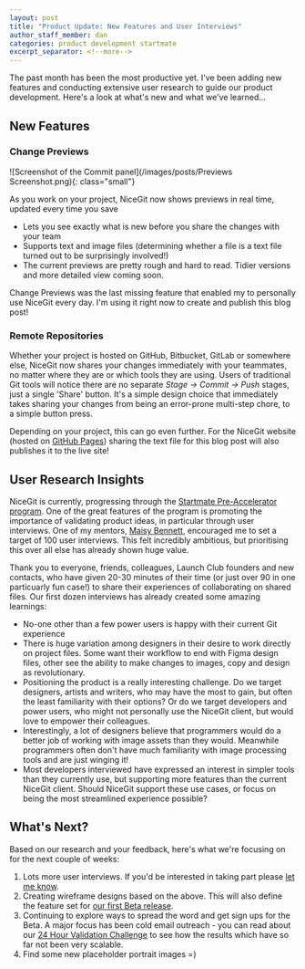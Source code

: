 ```yaml
---
layout: post
title: "Product Update: New Features and User Interviews"
author_staff_member: dan
categories: product development startmate
excerpt_separator: <!--more-->
---
```


The past month has been the most productive yet. I've been adding new features and conducting extensive user research to guide our product development. Here's a look at what's new and what we've learned...

<!--more-->

## New Features

### Change Previews

![Screenshot of the Commit panel](/images/posts/Previews Screenshot.png){: class="small"}

As you work on your project, NiceGit now shows previews in real time, updated every time you save

- Lets you see exactly what is new before you share the changes with your team
- Supports text and image files (determining whether a file is a text file turned out to be surprisingly involved!)
- The current previews are pretty rough and hard to read. Tidier versions and more detailed view coming soon.

Change Previews was the last missing feature that enabled my to personally use NiceGit every day. I'm using it right now to create and publish this blog post!

### Remote Repositories

Whether your project is hosted on GitHub, Bitbucket, GitLab or somewhere else, NiceGit now shares your changes immediately with your teammates, no matter where they are or which tools they are using. Users of traditional Git tools will notice there are no separate _Stage → Commit → Push_ stages, just a single 'Share' button. It's a simple design choice that immediately takes sharing your changes from being an error-prone multi-step chore, to a simple button press.

Depending on your project, this can go even further. For the NiceGit website (hosted on [GitHub Pages](https://docs.github.com/en/pages)) sharing the text file for this blog post will also publishes it to the live site!

## User Research Insights

NiceGit is currently, progressing  through the [Startmate Pre-Accelerator program](/2024/03/25/startmate-launch-club.html). One of the great features of the program is promoting the importance of validating product ideas, in particular through user interviews. One of my mentors, [Maisy Bennett](https://www.linkedin.com/in/maisy-bennett-818a4b140/), encouraged me to set a target of 100 user interviews. This felt incredibly ambitious, but prioritising this over all else has already shown huge value.

Thank you to everyone, friends, colleagues, Launch Club founders and new contacts, who have given 20-30 minutes of their time (or just over 90 in one particuarly fun case!) to share their experiences of collaborating on shared files. Our first dozen interviews has already created some amazing learnings:

- No-one other than a few power users is happy with their current Git experience
- There is huge variation among designers in their desire to work directly on project files. Some want their workflow to end with Figma design files, other see the ability to make changes to images, copy and design as revolutionary.
- Positioning the product is a really interesting challenge. Do we target designers, artists and writers, who may have the most to gain, but often the least familiarity with their options? Or do we target developers and power users, who might not personally use the NiceGit client, but would love to empower their colleagues.
- Interestingly, a lot of designers believe that programmers would do a better job of working with image assets than they would. Meanwhile programmers often don't have much familiarity with image processing tools and are just winging it!
- Most developers interviewed have expressed an interest in simpler tools than they currently use, but supporting more features than the current NiceGit client. Should NiceGit support these use cases, or focus on being the most streamlined experience possible?

## What's Next?

Based on our research and your feedback, here's what we're focusing on for the next couple of weeks:

1. Lots more user interviews. If you'd be interested in taking part please [let me know](/contact.html).
1. Creating wireframe designs based on the above. This will also define the feature set for [our first Beta release](/#sign-up).
1. Continuing to explore ways to spread the word and get sign ups for the Beta. A major focus has been cold email outreach - you can read about our [24 Hour Validation Challenge](/2024/03/28/validation-challenge.html) to see how the results which have so far not been very scalable.
1. Find some new placeholder portrait images =)
